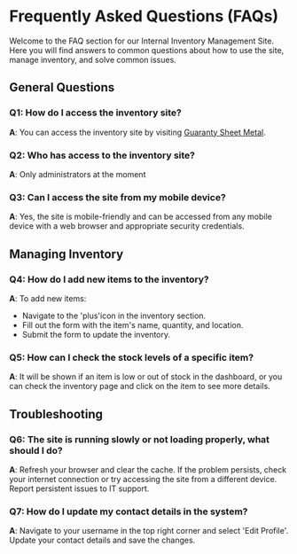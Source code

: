 # Frequently Asked Questions (FAQs)

Welcome to the FAQ section for our Internal Inventory Management Site. Here you will find answers to common questions about how to use the site, manage inventory, and solve common issues.

## General Questions

### Q1: How do I access the inventory site?
**A**: You can access the inventory site by visiting [Guaranty Sheet Metal](http://gsminventory.com).

### Q2: Who has access to the inventory site?
**A**: Only administrators at the moment

### Q3: Can I access the site from my mobile device?
**A**: Yes, the site is mobile-friendly and can be accessed from any mobile device with a web browser and appropriate security credentials.

## Managing Inventory

### Q4: How do I add new items to the inventory?
**A**: To add new items:
   - Navigate to the 'plus'icon in the inventory section.
   - Fill out the form with the item's name, quantity, and location.
   - Submit the form to update the inventory.

### Q5: How can I check the stock levels of a specific item?
**A**: It will be shown if an item is low or out of stock in the dashboard, or you can check the inventory page and click on the item to see more details.

## Troubleshooting

### Q6: The site is running slowly or not loading properly, what should I do?
**A**: Refresh your browser and clear the cache. If the problem persists, check your internet connection or try accessing the site from a different device. Report persistent issues to IT support.

### Q7: How do I update my contact details in the system?
**A**: Navigate to your username in the top right corner and select 'Edit Profile'. Update your contact details and save the changes.

